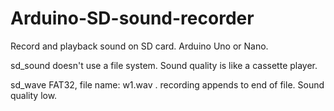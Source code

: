 # Arduino-SD-sound-recorder
Record and playback sound on SD card. Arduino Uno or Nano.

sd_sound doesn't use a file system.
Sound quality is like a cassette player.

sd_wave FAT32, file name: w1.wav .
recording appends to end of file.
Sound quality low.

